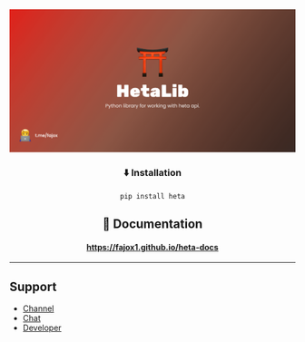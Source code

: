 <div align=center>

<img src="https://github.com/FajoX1/heta/raw/main/banner.png">

### ⬇️ Installation
<pre><code>pip install heta</code></pre>

## 📁 Documentation
#### https://fajox1.github.io/heta-docs

<hr>
</div>

## Support

- <a href="https://t.me/heta_lib">Channel</a><br>
- <a href="https://t.me/HetaLibChat">Chat</a><br>
- <a href="https://t.me/fajox">Developer</a>
